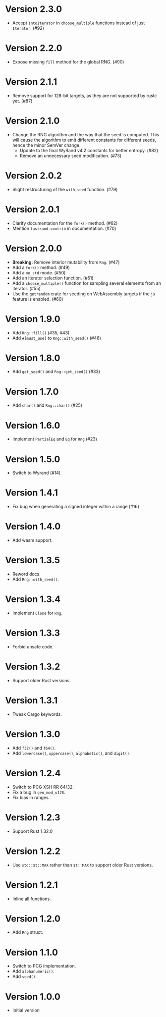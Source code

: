 # Version 2.3.0

- Accept `IntoIterator` in `choose_multiple` functions instead of just `Iterator`. (#92)

# Version 2.2.0

- Expose missing `fill` method for the global RNG. (#90)

# Version 2.1.1

- Remove support for 128-bit targets, as they are not supported by rustc yet. (#87)

# Version 2.1.0

- Change the RNG algorithm and the way that the seed is computed. This will cause
  the algorithm to emit different constants for different seeds, hence the minor
  SemVer change.
  - Update to the final WyRand v4.2 constants for better entropy. (#82)
  - Remove an unnecessary seed modification. (#73)

# Version 2.0.2

- Slight restructuring of the `with_seed` function. (#79)

# Version 2.0.1

- Clarify documentation for the `fork()` method. (#62)
- Mention `fastrand-contrib` in documentation. (#70)

# Version 2.0.0

- **Breaking:** Remove interior mutability from `Rng`. (#47)
- Add a `fork()` method. (#49)
- Add a `no_std` mode. (#50)
- Add an iterator selection function. (#51)
- Add a `choose_multiple()` function for sampling several elements from an iterator. (#55)
- Use the `getrandom` crate for seeding on WebAssembly targets if the `js` feature is enabled. (#60)

# Version 1.9.0

- Add `Rng::fill()` (#35, #43)
- Add `#[must_use]` to `Rng::with_seed()` (#46)

# Version 1.8.0

- Add `get_seed()` and `Rng::get_seed()` (#33)

# Version 1.7.0

- Add `char()` and `Rng::char()` (#25)

# Version 1.6.0

- Implement `PartialEq` and `Eq` for `Rng` (#23)

# Version 1.5.0

- Switch to Wyrand (#14)

# Version 1.4.1

- Fix bug when generating a signed integer within a range (#16)

# Version 1.4.0

- Add wasm support.

# Version 1.3.5

- Reword docs.
- Add `Rng::with_seed()`.

# Version 1.3.4

- Implement `Clone` for `Rng`.

# Version 1.3.3

- Forbid unsafe code.

# Version 1.3.2

- Support older Rust versions.

# Version 1.3.1

- Tweak Cargo keywords.

# Version 1.3.0

- Add `f32()` and `f64()`.
- Add `lowercase()`, `uppercase()`, `alphabetic()`, and `digit()`.

# Version 1.2.4

- Switch to PCG XSH RR 64/32.
- Fix a bug in `gen_mod_u128`.
- Fix bias in ranges.

# Version 1.2.3

- Support Rust 1.32.0

# Version 1.2.2

- Use `std::$t::MAX` rather than `$t::MAX` to support older Rust versions.

# Version 1.2.1

- Inline all functions.

# Version 1.2.0

- Add `Rng` struct.

# Version 1.1.0

- Switch to PCG implementation.
- Add `alphanumeric()`.
- Add `seed()`.

# Version 1.0.0

- Initial version
